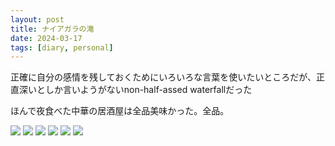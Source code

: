 ```yaml
---
layout: post
title: ナイアガラの滝
date: 2024-03-17
tags: [diary, personal]
---
```


正確に自分の感情を残しておくためにいろいろな言葉を使いたいところだが、正直深いとしか言いようがないnon-half-assed waterfallだった

ほんで夜食べた中華の居酒屋は全品美味かった。全品。


![](https://photos.google.com/lr/photo/ADVFWbcHtncmNUB8ZqXhepjqaWHWdhoe5KDnSXEowZfokI6u8xONZ0YMIGE10KwkCDCTUHq-CJuhFEJMUeABRakSMKOGBS48yQ)
![](https://photos.google.com/lr/photo/ADVFWbd9nw9ROj333QzdMwcaNj2PKeWXAifumzeqkrBIQ8qcMfPzRaM_iKWvDmKiSkYZS-s9Fx3hABYdZwQZ-Bcn26WRiicUvw)
![](https://photos.google.com/lr/photo/ADVFWbewgo742dQW8xKMNqrmKx1UwMAZPJPu2blHk04w4ldQvFXFisiWqS2MjXNPiMYOWK6Haz5bGmdnOIQoAUI67Lun8AmMWg)
![](https://photos.google.com/lr/photo/ADVFWbf7OyGV6FDPE9B1Y4w0s-tfpuRqM6aGwEdlahbnmzq4ogoKsQVLc8YDsP0vNs7YvCvLEcYgpNeVnMj3-ha1sjm73qwUUw)
![](https://photos.google.com/lr/photo/ADVFWbcs7mtRswV4ltlOQ1S2K0UFyXbg9DiYwUd8jP1HfWIhcKUhUMshWfrywHBqeJQ1AHgcqU7iIuryBQHzWaLmMkG548C9rw)
![](https://photos.google.com/lr/photo/ADVFWbcYYDYKMm_hZ16V_1n9A0gzrAgCc6SI-vgdR2c5fnYj53wZ77KdxZIGq7dRqqiB3sfKbwRTWIL2y893eJi2JuUuCxUwqg)
